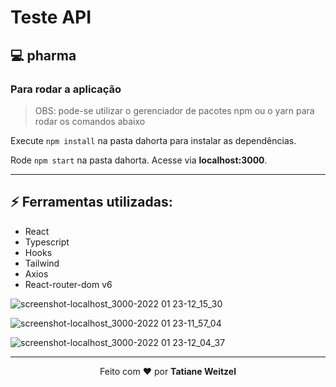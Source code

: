 # Teste API 

## 💻 pharma
### Para rodar a aplicação

> OBS: pode-se utilizar o gerenciador de pacotes npm ou o yarn para rodar os comandos abaixo

Execute ```npm install``` na pasta dahorta para instalar as dependências.

Rode ```npm start``` na pasta dahorta. Acesse via **localhost:3000**.

---

## :zap: Ferramentas utilizadas:
- React
- Typescript
- Hooks
- Tailwind
- Axios
- React-router-dom v6

![screenshot-localhost_3000-2022 01 23-12_15_30](https://user-images.githubusercontent.com/52081179/150685429-9e6c4ec7-81fb-46b8-8ee4-bfd20f910f32.png)


![screenshot-localhost_3000-2022 01 23-11_57_04](https://user-images.githubusercontent.com/52081179/150685270-59e6ed42-4cb1-4356-a32a-c6d8fabf4e84.png)

![screenshot-localhost_3000-2022 01 23-12_04_37](https://user-images.githubusercontent.com/52081179/150685272-d231d7d2-982d-4c41-9745-52b4c8eb8ab8.png)




 ---
 <p align="center">Feito com ❤️ por <strong>Tatiane Weitzel<p>